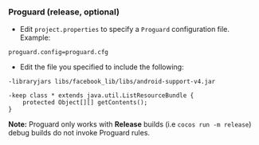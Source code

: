### Proguard (release, optional)
* Edit `project.properties`  to specify a `Proguard` configuration file. Example:
```
proguard.config=proguard.cfg
```

* Edit the file you specified to include the following:
```
-libraryjars libs/facebook_lib/libs/android-support-v4.jar

-keep class * extends java.util.ListResourceBundle {
    protected Object[][] getContents();
}
```
 __Note:__ Proguard only works with __Release__ builds (i.e `cocos run -m release`) debug builds do not invoke Proguard rules.
